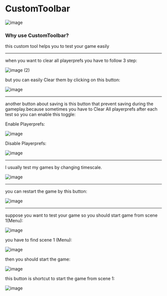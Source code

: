 # CustomToolbar


![image](https://user-images.githubusercontent.com/16706911/68547502-82885680-03f7-11ea-8b93-465e0ffc8207.png)



### Why use CustomToolbar?

this custom tool helps you to test your game easily

_____


when you want to clear all playerprefs you have to follow 3 step:

![image (2)](https://user-images.githubusercontent.com/16706911/68548191-52dd4c80-03ff-11ea-85b6-e9899ab04c34.jpg)

but you can easily Clear them by clicking on this button:

![image](https://user-images.githubusercontent.com/16706911/68548208-799b8300-03ff-11ea-8e97-3d119fa772b0.png)

____________

another button about saving is this button that prevent saving during the gameplay.because sometimes you have to Clear All playerprefs after each test so you can enable this toggle:

Enable Playerprefs:

![image](https://user-images.githubusercontent.com/16706911/68548261-2b3ab400-0400-11ea-8188-8ea0197f0f55.png)

Disable Playerprefs:

![image](https://user-images.githubusercontent.com/16706911/68548270-4279a180-0400-11ea-9353-384c8984ffe0.png)

____________

I usually test my games by changing timescale.

![image](https://user-images.githubusercontent.com/16706911/68548224-b23b5c80-03ff-11ea-9c1f-a23208c8bcf6.png)

____________

you can restart the game by this button:

![image](https://user-images.githubusercontent.com/16706911/68548250-f3337100-03ff-11ea-8389-3ef267ea0a82.png)


____________

suppose you want to test your game so you should start game from scene 1(Menu):

![image](https://user-images.githubusercontent.com/16706911/68548295-8371b600-0400-11ea-8737-a9da3d555df0.png)

you have to find scene 1 (Menu):

![image](https://user-images.githubusercontent.com/16706911/68548309-c2a00700-0400-11ea-9740-128368bd801a.png)

then you should start the game:

![image](https://user-images.githubusercontent.com/16706911/68548331-eebb8800-0400-11ea-9c22-6f28922e76ae.png)


this button is shortcut to start the game from scene 1:

![image](https://user-images.githubusercontent.com/16706911/68548336-0266ee80-0401-11ea-9043-980100848323.png)




